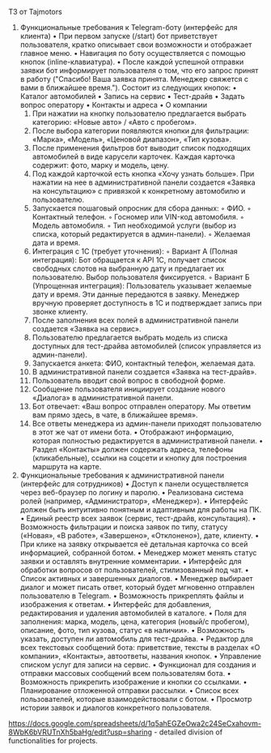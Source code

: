 ТЗ от Tajmotors


1. Функциональные требования к Telegram-боту (интерфейс для клиента)
    • При первом запуске (/start) бот приветствует пользователя, кратко описывает свои возможности и отображает главное меню.
    • Навигация по боту осуществляется с помощью кнопок (inline-клавиатура).
    • После каждой успешной отправки заявки бот информирует пользователя о том, что его запрос принят в работу ("Спасибо! Ваша заявка принята. Менеджер свяжется с вами в ближайшее время.").
Состоит из следующих кнопок:
    • Каталог автомобилей
    • Запись на сервис
    • Тест-драйв
    • Задать вопрос оператору
    • Контакты и адреса
    • О компании
    1. При нажатии на кнопку пользователю предлагается выбрать категорию: «Новые авто» / «Авто с пробегом».
    2. После выбора категории появляются кнопки для фильтрации: «Марка», «Модель», «Ценовой диапазон», «Тип кузова».
    3. После применения фильтров бот выводит список подходящих автомобилей в виде карусели карточек. Каждая карточка содержит: фото, марку и модель, цену.
    4. Под каждой карточкой есть кнопка «Хочу узнать больше». При нажатии на нее в административной панели создается «Заявка на консультацию» с привязкой к конкретному автомобилю и пользователю.
    1. Запускается пошаговый опросник для сбора данных:
        ◦ ФИО.
        ◦ Контактный телефон.
        ◦ Госномер или VIN-код автомобиля.
        ◦ Модель автомобиля.
        ◦ Тип необходимой услуги (выбор из списка, который редактируется в админ-панели).
        ◦ Желаемая дата и время.
    2. Интеграция с 1С (требует уточнения):
        ◦ Вариант А (Полная интеграция): Бот обращается к API 1С, получает список свободных слотов на выбранную дату и предлагает их пользователю. Выбор пользователя фиксируется.
        ◦ Вариант Б (Упрощенная интеграция): Пользователь указывает желаемые дату и время. Эти данные передаются в заявку. Менеджер вручную проверяет доступность в 1С и подтверждает запись при звонке клиенту.
    3. После заполнения всех полей в административной панели создается «Заявка на сервис».
    1. Пользователю предлагается выбрать модель из списка доступных для тест-драйва автомобилей (список управляется из админ-панели).
    2. Запускается анкета: ФИО, контактный телефон, желаемая дата.
    3. В административной панели создается «Заявка на тест-драйв».
    1. Пользователь вводит свой вопрос в свободной форме.
    2. Сообщение пользователя инициирует создание нового «Диалога» в административной панели.
    3. Бот отвечает: «Ваш вопрос отправлен оператору. Мы ответим вам прямо здесь, в чате, в ближайшее время».
    4. Все ответы менеджера из админ-панели приходят пользователю в этот же чат от имени бота.
    • Отображают информацию, которая полностью редактируется в административной панели.
    • Раздел «Контакты» должен содержать адреса, телефоны (кликабельные), ссылки на соцсети и кнопку для построения маршрута на карте.
2. Функциональные требования к административной панели (интерфейс для сотрудников)
    • Доступ к панели осуществляется через веб-браузер по логину и паролю.
    • Реализована система ролей (например, «Администратор», «Менеджер»).
    • Интерфейс должен быть интуитивно понятным и адаптивным для работы на ПК.
    • Единый реестр всех заявок (сервис, тест-драйв, консультация).
    • Возможность фильтрации и поиска заявок по типу, статусу («Новая», «В работе», «Завершено», «Отклонено»), дате, клиенту.
    • При клике на заявку открывается её детальная карточка со всей информацией, собранной ботом.
    • Менеджер может менять статус заявки и оставлять внутренние комментарии.
    • Интерфейс для обработки вопросов от пользователей, стилизованный под чат.
    • Список активных и завершенных диалогов.
    • Менеджер выбирает диалог и может писать ответ, который будет мгновенно отправлен пользователю в Telegram.
    • Возможность прикреплять файлы и изображения к ответам.
    • Интерфейс для добавления, редактирования и удаления автомобилей в каталоге.
    • Поля для заполнения: марка, модель, цена, категория (новый/с пробегом), описание, фото, тип кузова, статус «в наличии».
    • Возможность указать, доступен ли автомобиль для тест-драйва.
    • Редактор для всех текстовых сообщений бота: приветствие, тексты в разделах «О компании», «Контакты», автоответы, названия кнопок.
    • Управление списком услуг для записи на сервис.
    • Функционал для создания и отправки массовых сообщений всем пользователям бота.
    • Возможность прикрепить изображение и кнопки со ссылками.
    • Планирование отложенной отправки рассылки.
    • Список всех пользователей, которые взаимодействовали с ботом.
    • Просмотр истории заявок и диалогов конкретного пользователя.



https://docs.google.com/spreadsheets/d/1q5ahEGZeOwa2c24SeCxahovm-8WbK6bVRUTnXh5baHg/edit?usp=sharing - detailed division of functionalities for projects.